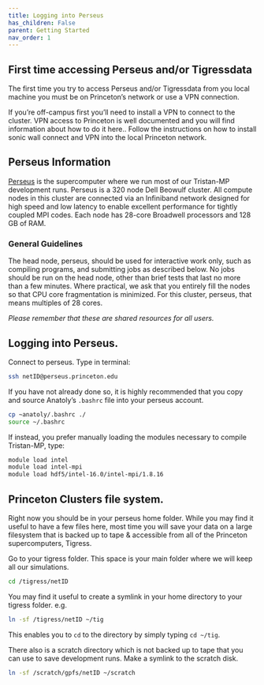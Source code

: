 ```yaml
---
title: Logging into Perseus
has_children: False
parent: Getting Started
nav_order: 1
---
```


## First time accessing Perseus and/or Tigressdata

The first time you try to access Perseus and/or Tigressdata from you local machine you must be on Princeton’s network or use a VPN connection.

If you’re off-campus first you’ll need to install a VPN to connect to the cluster. VPN access to Princeton is well documented and you will find information about how to do it here.. Follow the instructions on how to install sonic wall connect and VPN into the local Princeton network.

## Perseus Information
[Perseus](https://researchcomputing.princeton.edu/systems-and-services/available-systems/perseus) is the supercomputer where we run most of our Tristan-MP development runs. Perseus is a 320 node Dell Beowulf cluster. All compute nodes in this cluster are connected via an Infiniband network designed for high speed and low latency to enable excellent performance for tightly coupled MPI codes. Each node has 28-core Broadwell processors and 128 GB of RAM.

### General Guidelines

The head node, perseus, should be used for interactive work only, such as compiling programs, and submitting jobs as described below. No jobs should be run on the head node, other than brief tests that last no more than a few minutes. Where practical, we ask that you entirely fill the nodes so that CPU core fragmentation is minimized. For this cluster, perseus, that means multiples of 28 cores.

*Please remember that these are shared resources for all users.*

## Logging into Perseus.
Connect to perseus. Type in terminal:
```bash
ssh netID@perseus.princeton.edu
```
If you have not already done so, it is highly recommended that you copy and source Anatoly’s `.bashrc` file into your perseus account.
```bash
cp ~anatoly/.bashrc ./
source ~/.bashrc
```    
If instead, you prefer manually loading the modules necessary to compile Tristan-MP, type:
```bash
module load intel
module load intel-mpi
module load hdf5/intel-16.0/intel-mpi/1.8.16
```

## Princeton Clusters file system.
Right now you should be in your perseus home folder. While you may find it useful to have a few files here, most time you will save your data on a large filesystem that is backed up to tape & accessible from all of the Princeton supercomputers, Tigress.

Go to your tigress folder. This space is your main folder where we will keep all our simulations.

```bash
cd /tigress/netID
```

You may find it useful to create a symlink in your home directory to your tigress folder. e.g.
```bash
ln -sf /tigress/netID ~/tig
```
This enables you to `cd` to the directory by simply typing `cd ~/tig`.

There also is a scratch directory which is not backed up to tape that you can use to save development runs. Make a  symlink to the scratch disk.
```bash
ln -sf /scratch/gpfs/netID ~/scratch
```

